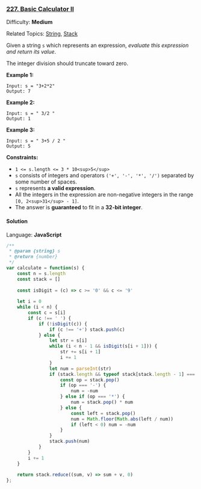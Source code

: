 ### [227\. Basic Calculator II](https://leetcode.com/problems/basic-calculator-ii/)

Difficulty: **Medium**  

Related Topics: [String](https://leetcode.com/tag/string/), [Stack](https://leetcode.com/tag/stack/)


Given a string `s` which represents an expression, _evaluate this expression and return its value_. 

The integer division should truncate toward zero.

**Example 1:**

```
Input: s = "3+2*2"
Output: 7
```

**Example 2:**

```
Input: s = " 3/2 "
Output: 1
```

**Example 3:**

```
Input: s = " 3+5 / 2 "
Output: 5
```

**Constraints:**

*   `1 <= s.length <= 3 * 10<sup>5</sup>`
*   `s` consists of integers and operators `('+', '-', '*', '/')` separated by some number of spaces.
*   `s` represents **a valid expression**.
*   All the integers in the expression are non-negative integers in the range `[0, 2<sup>31</sup> - 1]`.
*   The answer is **guaranteed** to fit in a **32-bit integer**.


#### Solution

Language: **JavaScript**

```javascript
/**
 * @param {string} s
 * @return {number}
 */
var calculate = function(s) {
    const n = s.length
    const stack = []
    
    const isDigit = (c) => c >= '0' && c <= '9'
    
    let i = 0
    while (i < n) {
        const c = s[i]
        if (c !== ' ') {
            if (!isDigit(c)) {
                if (c !== '+') stack.push(c)
            } else {
                let str = s[i]
                while (i < n - 1 && isDigit(s[i + 1])) {
                    str += s[i + 1]
                    i += 1
                }
                let num = parseInt(str)
                if (stack.length && typeof stack[stack.length - 1] === 'string') {
                    const op = stack.pop()
                    if (op === '-') {
                        num = -num
                    } else if (op === '*') {
                        num = stack.pop() * num
                    } else {
                        const left = stack.pop()
                        num = Math.floor(Math.abs(left / num))
                        if (left < 0) num = -num 
                    }
                }
                stack.push(num)
            }
        }
        i += 1
    }
    
    return stack.reduce((sum, v) => sum + v, 0)
};
```